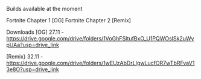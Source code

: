 Builds available at the moment 

Fortnite Chapter 1 [OG] 
Fortnite Chapter 2 [Remix]  


Downloads 
[OG] 27.11 - https://drive.google.com/drive/folders/1VoGhFSItufBxO_U1PQWOsISk2uWypUAa?usp=drive_link

[Remix} 32.11 - https://drive.google.com/drive/folders/1wEUzAbDrLIgwLucfOR7wTbRFvaV13e8O?usp=drive_link
